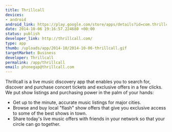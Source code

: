 ```yaml
--- 
title: Thrillcall
devices: 
- android
android_link: https://play.google.com/store/apps/details?id=com.thrillcall.thrillcall&hl=en
date: 2014-10-06 19:16:57.224680 +00:00
status: publish
developer_link: http://thrillcall.com/
type: app
thumb: /uploads/app/2014-10/2014-10-06-thrillcall.gif
targetMarket: Business
developer: Thrillcall
permalink: /app/thrillcall
email: phonegap@thrillcall.com
---
```


Thrillcall is a live music discovery app that enables you to search for, discover and purchase concert tickets and exclusive offers in a few clicks.
We put show listings and purchasing power in the palm of your hands:
* Get up to the minute, accurate music listings for major cities.
* Browse and buy local "flash" show offers that give you exclusive access to some of the best shows in town.
* Share today's live music offers with friends in your network so that your circle can go together.
